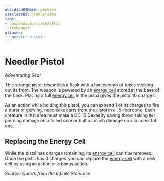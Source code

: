 ```yaml
---
obsidianUIMode: preview
cssclasses: json5e-item
tags:
- compendium/src/5e/qftis
- item/gear
aliases: 
- "Needler Pistol"
---
```

# Needler Pistol
*Adventuring Gear*  


This strange pistol resembles a flask with a honeycomb of tubes sticking out its front. The weapon is powered by an [energy cell](/Systems/5e/items/energy-cell.md) stored at the base of the flask. Placing a full [energy cell](/Systems/5e/items/energy-cell.md) in the pistol gives the pistol 10 charges.

As an action while holding this pistol, you can expend 1 of its charges to fire a burst of glowing, needlelike darts from the pistol in a 15-foot cone. Each creature in that area must make a DC 15 Dexterity saving throw, taking `8d4` piercing damage on a failed save or half as much damage on a successful one.

## Replacing the Energy Cell

While the pistol has charges remaining, its [energy cell](/Systems/5e/items/energy-cell.md) can't be removed. Once the pistol has 0 charges, you can replace the [energy cell](/Systems/5e/items/energy-cell.md) with a new cell by using an action or a bonus action.

*Source: Quests from the Infinite Staircase*